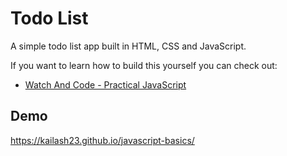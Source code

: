 # Todo List
A simple todo list app built in HTML, CSS and JavaScript.

If you want to learn how to build this yourself you can check out:
- [Watch And Code - Practical JavaScript](https://watchandcode.com/courses/)


## Demo
https://kailash23.github.io/javascript-basics/
